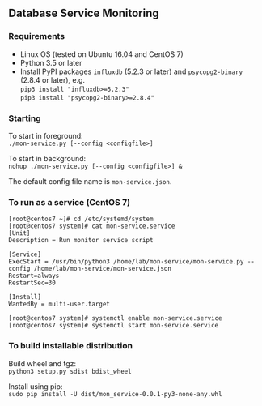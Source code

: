 ## Database Service Monitoring

### Requirements

- Linux OS (tested on Ubuntu 16.04 and CentOS 7)
- Python 3.5 or later
- Install PyPI packages `influxdb` (5.2.3 or later) and `psycopg2-binary` (2.8.4 or later), e.g. \
`pip3 install "influxdb>=5.2.3"` \
`pip3 install "psycopg2-binary>=2.8.4"`

### Starting 

To start in foreground:  \
`./mon-service.py [--config <configfile>]`
  
To start in background:  \
`nohup ./mon-service.py [--config <configfile>] &`

The default config file name is `mon-service.json`.


### To run as a service (CentOS 7)

```
[root@centos7 ~]# cd /etc/systemd/system
[root@centos7 system]# cat mon-service.service 
[Unit]
Description = Run monitor service script

[Service]
ExecStart = /usr/bin/python3 /home/lab/mon-service/mon-service.py --config /home/lab/mon-service/mon-service.json
Restart=always 
RestartSec=30

[Install]
WantedBy = multi-user.target

[root@centos7 system]# systemctl enable mon-service.service
[root@centos7 system]# systemctl start mon-service.service
```

### To build installable distribution

Build wheel and tgz:  \
```python3 setup.py sdist bdist_wheel```

Install using pip:  \
`sudo pip install -U dist/mon_service-0.0.1-py3-none-any.whl`

